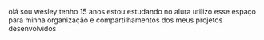 olá
sou wesley
tenho 15 anos
estou estudando no alura
utilizo esse espaço para minha organização e compartilhamentos dos meus projetos desenvolvidos

